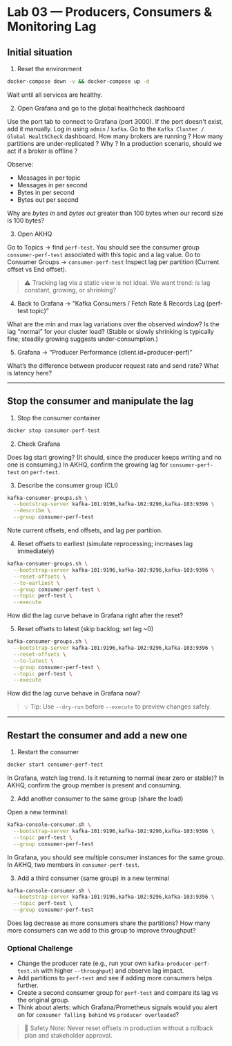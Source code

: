 # Lab 03 — Producers, Consumers & Monitoring Lag

## Initial situation

1. Reset the environment

```bash
docker-compose down -v && docker-compose up -d
```

Wait until all services are healthy.

2. Open Grafana and go to the global healthcheck dashboard

Use the port tab to connect to Grafana (port 3000). If the port doesn't exist, add it manually.
Log in using `admin` / `kafka`.
Go to the `Kafka Cluster / Global HealthCheck` dashboard. 
How many brokers are running ? How many partitions are under-replicated ? Why ?
In a production scenario, should we act if a broker is offline ?

Observe:

* Messages in per topic
* Messages in per second
* Bytes in per second
* Bytes out per second

Why are *bytes in* and *bytes out* greater than 100 bytes when our record size is 100 bytes?

3. Open AKHQ

Go to Topics → find `perf-test`.
You should see the consumer group `consumer-perf-test` associated with this topic and a lag value.
Go to Consumer Groups → `consumer-perf-test`
Inspect lag per partition (Current offset vs End offset).

> ⚠️ Tracking lag via a static view is not ideal. We want trend: is lag constant, growing, or shrinking?

4. Back to Grafana → “Kafka Consumers / Fetch Rate & Records Lag (perf-test topic)”

What are the min and max lag variations over the observed window?
Is the lag “normal” for your cluster load? (Stable or slowly shrinking is typically fine; steadily growing suggests under-consumption.)

5. Grafana → “Producer Performance (client.id=producer-perf)”

What’s the difference between producer request rate and send rate?
What is latency here?

---

## Stop the consumer and manipulate the lag

1. Stop the consumer container

```bash
docker stop consumer-perf-test
```

2. Check Grafana

Does lag start growing? (It should, since the producer keeps writing and no one is consuming.)
In AKHQ, confirm the growing lag for `consumer-perf-test` on `perf-test`.

3. Describe the consumer group (CLI)

```bash
kafka-consumer-groups.sh \
  --bootstrap-server kafka-101:9196,kafka-102:9296,kafka-103:9396 \
  --describe \
  --group consumer-perf-test
```

Note current offsets, end offsets, and lag per partition.

4. Reset offsets to earliest (simulate reprocessing; increases lag immediately)

```bash
kafka-consumer-groups.sh \
  --bootstrap-server kafka-101:9196,kafka-102:9296,kafka-103:9396 \
  --reset-offsets \
  --to-earliest \
  --group consumer-perf-test \
  --topic perf-test \
  --execute
```

How did the lag curve behave in Grafana right after the reset?

5. Reset offsets to latest (skip backlog; set lag \~0)

```bash
kafka-consumer-groups.sh \
  --bootstrap-server kafka-101:9196,kafka-102:9296,kafka-103:9396 \
  --reset-offsets \
  --to-latest \
  --group consumer-perf-test \
  --topic perf-test \
  --execute
```

How did the lag curve behave in Grafana now?

> 💡 Tip: Use `--dry-run` before `--execute` to preview changes safely.

---

## Restart the consumer and add a new one

1. Restart the consumer

```bash
docker start consumer-perf-test
```

In Grafana, watch lag trend. Is it returning to normal (near zero or stable)?
In AKHQ, confirm the group member is present and consuming.

2. Add another consumer to the same group (share the load)

Open a new terminal:

```bash
kafka-console-consumer.sh \
  --bootstrap-server kafka-101:9196,kafka-102:9296,kafka-103:9396 \
  --topic perf-test \
  --group consumer-perf-test
```

In Grafana, you should see multiple consumer instances for the same group.
In AKHQ, two members in `consumer-perf-test`.

3. Add a third consumer (same group) in a new terminal

```bash
kafka-console-consumer.sh \
  --bootstrap-server kafka-101:9196,kafka-102:9296,kafka-103:9396 \
  --topic perf-test \
  --group consumer-perf-test
```

Does lag decrease as more consumers share the partitions?
How many more consumers can we add to this group to improve throughput?

### Optional Challenge

* Change the producer rate (e.g., run your own `kafka-producer-perf-test.sh` with higher `--throughput`) and observe lag impact.
* Add partitions to `perf-test` and see if adding more consumers helps further.
* Create a second consumer group for `perf-test` and compare its lag vs the original group.
* Think about alerts: which Grafana/Prometheus signals would you alert on for `consumer falling behind` vs `producer overloaded`?

> 🧯 Safety Note: Never reset offsets in production without a rollback plan and stakeholder approval.
